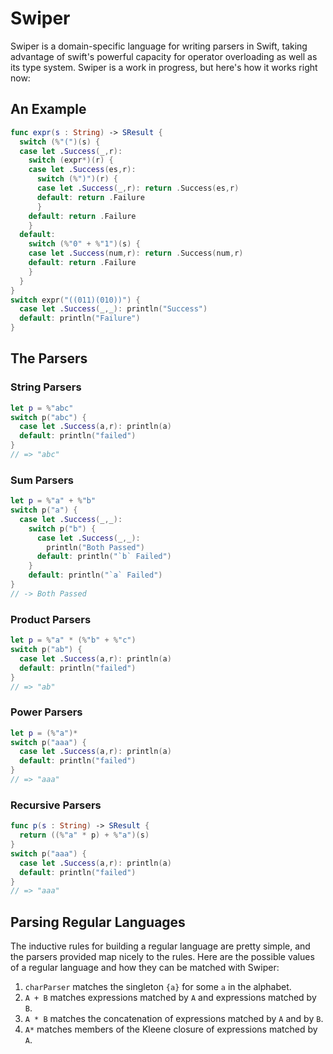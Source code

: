 # Swiper

Swiper is a domain-specific language for writing parsers in Swift, taking
advantage of swift's powerful capacity for operator overloading as well as its
type system. Swiper is a work in progress, but here's how it works right now:

## An Example

```swift
func expr(s : String) -> SResult {
  switch (%"(")(s) {
  case let .Success(_,r):
    switch (expr*)(r) {
    case let .Success(es,r):
      switch (%")")(r) {
      case let .Success(_,r): return .Success(es,r)
      default: return .Failure
      }
    default: return .Failure
    }
  default:
    switch (%"0" + %"1")(s) {
    case let .Success(num,r): return .Success(num,r)
    default: return .Failure
    }
  }
}
switch expr("((011)(010))") {
  case let .Success(_,_): println("Success")
  default: println("Failure")
}
```

## The Parsers

### String Parsers

```swift
let p = %"abc"
switch p("abc") {
  case let .Success(a,r): println(a)
  default: println("failed")
}
// => "abc"
```

### Sum Parsers

```swift
let p = %"a" + %"b"
switch p("a") {
  case let .Success(_,_):
    switch p("b") {
      case let .Success(_,_):
        println("Both Passed")
      default: println("`b` Failed")
    }
    default: println("`a` Failed")
}
// -> Both Passed
```

### Product Parsers

```swift
let p = %"a" * (%"b" + %"c")
switch p("ab") {
  case let .Success(a,r): println(a)
  default: println("failed")
}
// => "ab"
```

### Power Parsers

```swift
let p = (%"a")*
switch p("aaa") {
  case let .Success(a,r): println(a)
  default: println("failed")
}
// => "aaa"
```

### Recursive Parsers

```swift
func p(s : String) -> SResult {
  return ((%"a" * p) + %"a")(s)
}
switch p("aaa") {
  case let .Success(a,r): println(a)
  default: println("failed")
}
// => "aaa"
```

## Parsing Regular Languages

The inductive rules for building a regular language are pretty simple, and the
parsers provided map nicely to the rules. Here are the possible values of a
regular language and how they can be matched with Swiper:

1. `charParser` matches the singleton `{a}` for some `a` in the alphabet.
2. `A + B` matches expressions matched by `A` and expressions matched by `B`.
3. `A * B` matches the concatenation of expressions matched by `A` and by `B`.
4. `A*` matches members of the Kleene closure of expressions matched by `A`.

